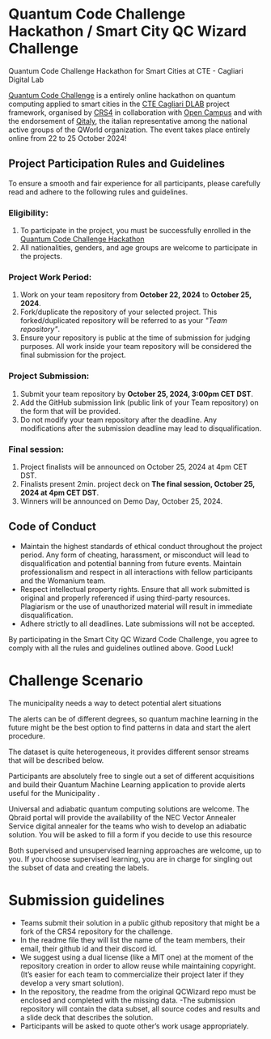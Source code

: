 # Quantum Code Challenge Hackathon / Smart City QC Wizard Challenge
Quantum Code Challenge Hackathon for Smart Cities at CTE - Cagliari Digital Lab

[Quantum Code Challenge](https://www.cagliaridlab.it/en/event.page?contentId=EVT881) is a entirely online hackathon on quantum computing applied to smart cities in the [CTE Cagliari DLAB](https://www.cagliaridlab.it/) project framework, organised by [CRS4](https://www.crs4.it/) in collaboration with [Open Campus](https://www.opencampus.it/) and with the endorsement of [Qitaly](https://qworld.net/qitaly/), the italian representative among the national active groups of the QWorld organization.
The event takes place entirely online from 22 to 25 October 2024! 


## Project Participation Rules and Guidelines
To ensure a smooth and fair experience for all participants, please carefully read and adhere to the following rules and guidelines.

### Eligibility:
  1. To participate in the project, you must be successfully enrolled in the [Quantum Code Challenge Hackathon](https://www.cagliaridlab.it/it/event.page?contentId=EVT881) 
  2. All nationalities, genders, and age groups are welcome to participate in the projects.

### Project Work Period:
  1. Work on your team repository from **October 22, 2024** to **October 25, 2024**.
  2. Fork/duplicate the repository of your selected project. This forked/duplicated repository will be referred to as your _"Team repository"_.
  3. Ensure your repository is public at the time of submission for judging purposes. All work inside your team repository will be considered the final submission for the project.

### Project Submission:
  1. Submit your team repository by **October 25, 2024, 3:00pm CET DST**.
  2. Add the GitHub submission link (public link of your Team repository) on the form that will be provided.
  3. Do not modify your team repository after the deadline. Any modifications after the submission deadline may lead to disqualification.

### Final session:
  1. Project finalists will be announced on October 25, 2024 at 4pm CET DST.
  2. Finalists present 2min. project deck on **The final session, October 25, 2024 at 4pm CET DST**.
  3. Winners will be announced on Demo Day, October 25, 2024.


## Code of Conduct
  - Maintain the highest standards of ethical conduct throughout the project period. Any form of cheating, harassment, or misconduct will lead to disqualification and potential banning from future events. Maintain professionalism and respect in all interactions with fellow participants and the Womanium team.
  - Respect intellectual property rights. Ensure that all work submitted is original and properly referenced if using third-party resources. Plagiarism or the use of unauthorized material will result in immediate disqualification.
  - Adhere strictly to all deadlines. Late submissions will not be accepted.

By participating in the Smart City QC Wizard Code Challenge, you agree to comply with all the rules and guidelines outlined above. Good Luck!


# Challenge Scenario
The municipality needs a way to detect potential alert situations 

The alerts can be of different degrees, so quantum machine learning in the future might be the best option to find patterns in data and start the alert procedure.  

The dataset is quite heterogeneous, it provides different sensor streams that will be described below. 

Participants are absolutely free to single out a set of different acquisitions and  build their Quantum Machine Learning application to provide alerts useful for the Municipality . 

Universal and adiabatic quantum computing solutions are welcome. The Qbraid portal will provide the availability of the NEC Vector Annealer Service digital annealer for the teams who wish to develop an adiabatic solution. You will be asked to fill a form if you decide to use this resource

Both supervised and unsupervised learning approaches are welcome, up to you. If you choose supervised learning, you are in charge for singling out the subset of data and creating the labels.

# Submission guidelines
- Teams submit their solution in a public github repository that might be a fork of the CRS4 repository for the challenge.
- In the readme file they will list the name of the team members, their email, their github id and their discord id.  
- We suggest using a dual license (like a MIT one) at the moment of the repository creation in order to allow reuse while maintaining copyright. (It’s easier for each team to commercialize their project later if they develop a very smart solution).
- In the repository, the readme from the original QCWizard repo must be enclosed and completed with the missing data. 
-The submission repository will contain the data subset, all source codes and results and a slide deck that describes the solution.
- Participants will be asked to quote other’s work usage appropriately.

